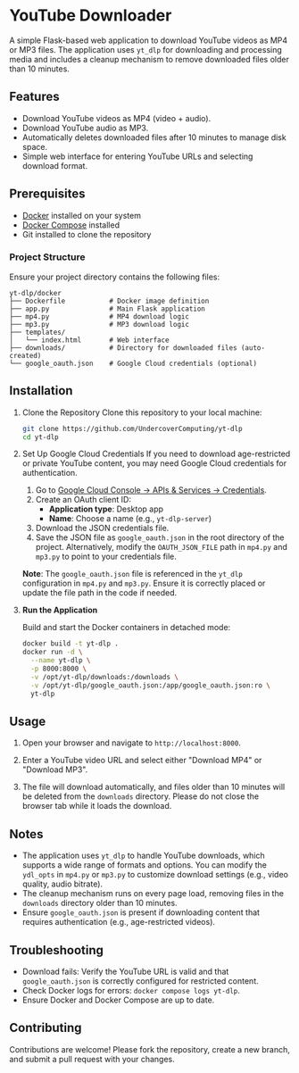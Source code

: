 # YouTube Downloader

A simple Flask-based web application to download YouTube videos as MP4 or MP3 files. The application uses `yt_dlp` for downloading and processing media and includes a cleanup mechanism to remove downloaded files older than 10 minutes.

## Features
- Download YouTube videos as MP4 (video + audio).
- Download YouTube audio as MP3.
- Automatically deletes downloaded files after 10 minutes to manage disk space.
- Simple web interface for entering YouTube URLs and selecting download format.

## Prerequisites

* [Docker](https://www.docker.com/get-started) installed on your system
* [Docker Compose](https://docs.docker.com/compose/install/) installed
* Git installed to clone the repository

### Project Structure
Ensure your project directory contains the following files:
```
yt-dlp/docker
├── Dockerfile           # Docker image definition
├── app.py               # Main Flask application
├── mp4.py               # MP4 download logic
├── mp3.py               # MP3 download logic
├── templates/
│   └── index.html       # Web interface
├── downloads/           # Directory for downloaded files (auto-created)
└── google_oauth.json    # Google Cloud credentials (optional)
```

## Installation

1. Clone the Repository
   Clone this repository to your local machine:
   ```bash
   git clone https://github.com/UndercoverComputing/yt-dlp
   cd yt-dlp
   ```

2. Set Up Google Cloud Credentials
   If you need to download age-restricted or private YouTube content, you may need Google Cloud credentials for authentication.
   
   1. Go to [Google Cloud Console → APIs & Services → Credentials](https://console.cloud.google.com/apis/credentials).
   2. Create an OAuth client ID:
      - **Application type**: Desktop app
      - **Name**: Choose a name (e.g., `yt-dlp-server`)
   3. Download the JSON credentials file.
   4. Save the JSON file as `google_oauth.json` in the root directory of the project. Alternatively, modify the `OAUTH_JSON_FILE` path in `mp4.py` and `mp3.py` to point to your credentials file.
   
   **Note**: The `google_oauth.json` file is referenced in the `yt_dlp` configuration in `mp4.py` and `mp3.py`. Ensure it is correctly placed or update the file path in the code if needed.

3. **Run the Application**

   Build and start the Docker containers in detached mode:

   ```bash
   docker build -t yt-dlp .
   docker run -d \
     --name yt-dlp \
     -p 8000:8000 \
     -v /opt/yt-dlp/downloads:/downloads \
     -v /opt/yt-dlp/google_oauth.json:/app/google_oauth.json:ro \
     yt-dlp
   ```


## Usage

1. Open your browser and navigate to `http://localhost:8000`.

2. Enter a YouTube video URL and select either "Download MP4" or "Download MP3".

3. The file will download automatically, and files older than 10 minutes will be deleted from the `downloads` directory. Please do not close the browser tab while it loads the download.

## Notes
- The application uses `yt_dlp` to handle YouTube downloads, which supports a wide range of formats and options. You can modify the `ydl_opts` in `mp4.py` or `mp3.py` to customize download settings (e.g., video quality, audio bitrate).
- The cleanup mechanism runs on every page load, removing files in the `downloads` directory older than 10 minutes.
- Ensure `google_oauth.json` is present if downloading content that requires authentication (e.g., age-restricted videos).

## Troubleshooting
* Download fails: Verify the YouTube URL is valid and that `google_oauth.json` is correctly configured for restricted content.
* Check Docker logs for errors: `docker compose logs yt-dlp`.
* Ensure Docker and Docker Compose are up to date.

## Contributing

Contributions are welcome! Please fork the repository, create a new branch, and submit a pull request with your changes.
